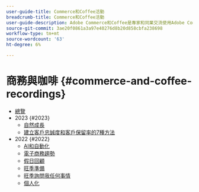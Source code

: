 ```yaml
---
user-guide-title: Commerce和Coffee活動
breadcrumb-title: Commerce和Coffee活動
user-guide-description: Adobe Commerce和Coffee是專家和同業交流使用Adobe Commerce想法和構想的影片庫。
source-git-commit: 3ae20f0861a3a97e40276d8b20d858cbfa238698
workflow-type: tm+mt
source-wordcount: '63'
ht-degree: 6%

---
```



# 商務與咖啡 {#commerce-and-coffee-recordings}

+ [總覽](overview.md)
+ 2023 {#2023}
   + [自然成長](2023/organic-growth.md)
   + [建立客戶忠誠度和客戶保留率的7種方法](2023/loyalty-retention.md)
+ 2022 {#2022}
   + [AI和自動化](2022/ai-and-automation.md)
   + [電子商務趨勢](2022/ecommerce-trends.md)
   + [假日回顧](2022/holiday.md)
   + [旺季準備](2022/peak-season-prep.md)
   + [旺季詢問我任何事情](2022/peak-season-ask-anything.md)
   + [個人化](2022/personalization.md)

<!--+ Commerce Events {#commerce-events}
  + [Overview](commerce-events/overview.md)
  + 2022 {#2022}
    + [Top Tips and Tricks for Adobe Campaign Standard](customer-journeys/2022/tips-and-tricks.md)
    + [Develop and customize data models in Adobe [!DNL Campaign Classic]](customer-journeys/2022/data-models.md)

+ Data and insights {#commerce-release-updates}
  + [Overview](commerce-release-updates/overview.md)
  + 2022 {#2022}
    + [Innovations and trends](data-and-insights/2022/innovations.md)
    + [Sensei and Analysis Workspace](data-and-insights/2022/sensei.md)
    + [Personalize and automate with Adobe Target](data-and-insights/2022/personalize.md)
    + [Analytics and Target applications for Mobile and Apps](data-and-insights/2022/mobile-and-apps.md)
    + [Cross Device Analytics and Customer Journey Analytics](data-and-insights/2022/cross-device-analytics.md) -->